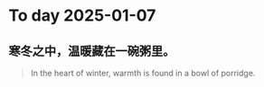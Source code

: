 
# To day 2025-01-07


## 寒冬之中，温暖藏在一碗粥里。
> In the heart of winter, warmth is found in a bowl of porridge.

    